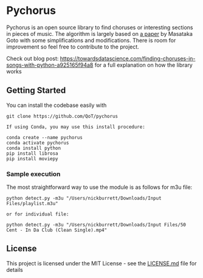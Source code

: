 # Pychorus

Pychorus is an open source library to find choruses or interesting sections in pieces of music. The algorithm is largely based on [a paper](https://pdfs.semanticscholar.org/f120/3fb2efe2f251ea7c221c9eaca95cc163594b.pdf) by Masataka Goto with some simplifications and modifications. There is room for improvement so feel free to contribute to the project.

Check out blog post: https://towardsdatascience.com/finding-choruses-in-songs-with-python-a925165f94a8 for a full explanation on how the library works

## Getting Started

You can install the codebase easily with

```
git clone https://github.com/QoT/pychorus

If using Conda, you may use this install procedure:

conda create --name pychorus
conda activate pychorus
conda install python
pip install librosa
pip install moviepy

```

### Sample execution

The most straightforward way to use the module is as follows for m3u file:


```
python detect.py -m3u "/Users/nickburrett/Downloads/Input Files/playlist.m3u"

or for individual file:

python detect.py -m3u "/Users/nickburrett/Downloads/Input Files/50 Cent - In Da Club (Clean Single).mp4"

```

## License

This project is licensed under the MIT License - see the [LICENSE.md](LICENSE.md) file for details
